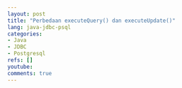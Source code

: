 ```yaml
---
layout: post
title: "Perbedaan executeQuery() dan executeUpdate()"
lang: java-jdbc-psql
categories:
- Java
- JDBC
- Postgresql
refs: []
youtube: 
comments: true
---
```


